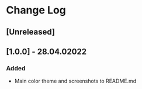 # Change Log
## [Unreleased]

## [1.0.0] - 28.04.02022
### Added
- Main color theme and screenshots to README.md
